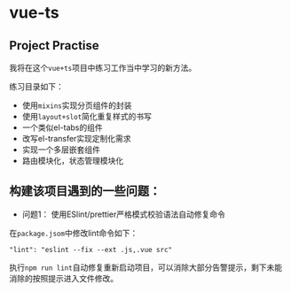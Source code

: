 # vue-ts

## Project Practise

我将在这个`vue+ts`项目中练习工作当中学习的新方法。

练习目录如下：

* 使用`mixins`实现分页组件的封装
* 使用`layout+slot`简化重复样式的书写
* 一个类似el-tabs的组件
* 改写el-transfer实现定制化需求
* 实现一个多层嵌套组件
* 路由模块化，状态管理模块化


## 构建该项目遇到的一些问题：

* 问题1： 使用ESlint/prettier严格模式校验语法自动修复命令

在`package.jsom`中修改lint命令如下：
```
"lint": "eslint --fix --ext .js,.vue src"
```

执行`npm run lint`自动修复重新启动项目，可以消除大部分告警提示，剩下未能消除的按照提示进入文件修改。



